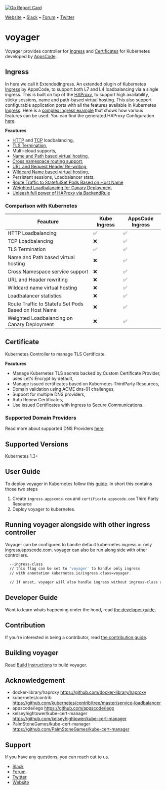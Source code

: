 [![Go Report Card](https://goreportcard.com/badge/github.com/appscode/voyager)](https://goreportcard.com/report/github.com/appscode/voyager)

[Website](https://appscode.com) • [Slack](https://slack.appscode.com) • [Forum](https://discuss.appscode.com) • [Twitter](https://twitter.com/AppsCodeHQ)

# voyager
Voyager provides controller for [Ingress](#ingress) and [Certificates](#certificate) for Kubernetes developed by [AppsCode](https://appscode.com).


## Ingress
In here we call it ExtendedIngress.
An extended plugin of Kubernetes [Ingress](https://kubernetes.io/docs/user-guide/ingress/) by AppsCode, to support both L7 and L4 loadbalancing via a single ingress.
This is built on top of the [HAProxy](http://www.haproxy.org/), to support high availability, sticky sessions, name and path-based virtual hosting.
This also support configurable application ports with all the features available in Kubernetes [Ingress](https://kubernetes.io/docs/user-guide/ingress/). Here 
is a [complex ingress example](hack/example/ingress.yaml) that shows how various features can be used.
You can find the generated HAProxy Configuration [here](hack/example/haproxy_generated.cfg).

**Feautures**

  - [HTTP](docs/user-guide/component/ingress/single-service.md) and [TCP](docs/user-guide/component/ingress/tcp.md) loadbalancing,
  - [TLS Termination](docs/user-guide/component/ingress/tls.md),
  - Multi-cloud supports,
  - [Name and Path based virtual hosting](docs/user-guide/component/ingress/named-virtual-hosting.md),
  - [Cross namespace routing support](docs/user-guide/component/ingress/named-virtual-hosting.md#cross-namespace-traffic-routing),
  - [URL and Request Header Re-writing](docs/user-guide/component/ingress/header-rewrite.md),
  - [Wildcard Name based virtual hosting](docs/user-guide/component/ingress/named-virtual-hosting.md),
  - Persistent sessions, Loadbalancer stats.
  - [Route Traffic to StatefulSet Pods Based on Host Name](docs/user-guide/component/ingress/statefulset-pod.md)
  - [Weighted Loadbalancing for Canary Deployment](docs/user-guide/component/ingress/weighted.md)
  - [Unleash full power of HAProxy via BackendRule](docs/user-guide/component/ingress/backend-rule.md)

### Comparison with Kubernetes
| Feauture | Kube Ingress | AppsCode Ingress |
|----------|--------------|------------------|
| HTTP Loadbalancing| :white_check_mark: | :white_check_mark: |
| TCP Loadbalancing | :x: | :white_check_mark: |
| TLS Termination | :white_check_mark: | :white_check_mark: |
| Name and Path based virtual hosting | :x: | :white_check_mark: |
| Cross Namespace service support | :x: | :white_check_mark: |
| URL and Header rewriting | :x: | :white_check_mark: |
| Wildcard name virtual hosting | :x: | :white_check_mark: |
| Loadbalancer statistics | :x: | :white_check_mark: |
| Route Traffic to StatefulSet Pods Based on Host Name | :x: | :white_check_mark: |
| Weighted Loadbalancing on Canary Deployment| :x: | :white_check_mark: |


## Certificate
Kubernetes Controller to manage TLS Certificate.

**Feautures**
- Manage Kubernetes TLS secrets backed by Custom Certificate Provider, uses Let's Encrypt by default,
- Manage issued certificates based on Kubernetes ThirdParty Resources,
- Domain validation using ACME dns-01 challenges,
- Support for multiple DNS providers,
- Auto Renew Certificates,
- Use issued Certificates with Ingress to Secure Communications.


### Supported Domain Providers
Read more about supported DNS Providers [here](/docs/user-guide/component/certificate/provider.md)

## Supported Versions
Kubernetes 1.3+


## User Guide
To deploy voyager in Kubernetes follow this [guide](docs/user-guide/README.md). In short this contains those two steps

1. Create `ingress.appscode.com` and `certificate.appscode.com` Third Party Resource
2. Deploy voyager to kubernetes.

## Running voyager alongside with other ingress controller
Voyager can be configured to handle default kubernetes ingress or only ingress.appscode.com. voyager can also be run
along side with other controllers.

```sh
  --ingress-class
  // this flag can be set to 'voyager' to handle only ingress
  // with annotation kubernetes.io/ingress.class=voyager.

  // If unset, voyager will also handle ingress without ingress-class annotation.
```

## Developer Guide
Want to learn whats happening under the hood, read [the developer guide](docs/developer-guide/README.md).

## Contribution
If you're interested in being a contributor, read [the contribution guide](docs/contribution/README.md).


## Building voyager
Read [Build Instructions](docs/developer-guide/build.md) to build voyager.

## Acknowledgement
 - docker-library/haproxy https://github.com/docker-library/haproxy
 - kubernetes/contrib https://github.com/kubernetes/contrib/tree/master/service-loadbalancer
 - appscode/lego https://github.com/appscode/lego
 - kelseyhightower/kube-cert-manager https://github.com/kelseyhightower/kube-cert-manager
 - PalmStoneGames/kube-cert-manager https://github.com/PalmStoneGames/kube-cert-manager

## Support
If you have any questions, you can reach out to us.
* [Slack](https://slack.appscode.com)
* [Forum](https://discuss.appscode.com)
* [Twitter](https://twitter.com/AppsCodeHQ)
* [Website](https://appscode.com)

